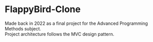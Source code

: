 # FlappyBird-Clone
Made back in 2022 as a final project for the Advanced Programming Methods subject.<br>
Project architecture follows the MVC design pattern.
